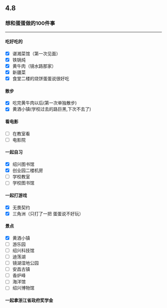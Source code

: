 ## 4.8

### **想和蛋蛋做的100件事**

----

#### **吃好吃的**

- [x] 谌湘菜馆（第一次见面）
- [x] 铁锅炖
- [x] 黄牛肉（镜水路那家）
- [x] 新疆菜
- [x] 食堂二楼的烧饼蛋蛋说很好吃

#### **散步**

- [x] 吃完黄牛肉以后(第一次单独散步)
- [x] 黄酒小镇(学校过去的路巨黑,下次不去了)

#### **看电影**

- [ ] 在教室看
- [ ] 电影院

#### **一起自习**

- [x] 绍兴图书馆
- [x] 创业园二楼机房
- [ ] 学校教室
- [ ] 学校图书馆

#### 一起打游戏

- [x] 无畏契约
- [x] 三角洲（只打了一把 蛋蛋说不好玩）

#### 景点

- [x] 黄酒小镇
- [ ] 游乐园
- [ ] 绍兴科技馆
- [ ] 迪荡湖
- [ ] 镜湖湿地公园
- [ ] 安昌古镇
- [ ] 香炉峰
- [ ] 海洋馆
- [ ] 绍兴博物馆

#### 一起拿浙江省政府奖学金
